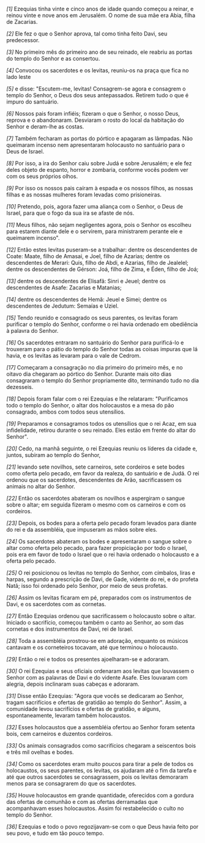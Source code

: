 *[1]* Ezequias tinha vinte e cinco anos de idade quando começou a reinar, e reinou vinte e nove anos em Jerusalém. O nome de sua mãe era Abia, filha de Zacarias.

*[2]* Ele fez o que o Senhor aprova, tal como tinha feito Davi, seu predecessor.

*[3]* No primeiro mês do primeiro ano de seu reinado, ele reabriu as portas do templo do Senhor e as consertou.

*[4]* Convocou os sacerdotes e os levitas, reuniu-os na praça que fica no lado leste

*[5]* e disse: "Escutem-me, levitas! Consagrem-se agora e consagrem o templo do Senhor, o Deus dos seus antepassados. Retirem tudo o que é impuro do santuário.

*[6]* Nossos pais foram infiéis; fizeram o que o Senhor, o nosso Deus, reprova e o abandonaram. Desviaram o rosto do local da habitação do Senhor e deram-lhe as costas.

*[7]* Também fecharam as portas do pórtico e apagaram as lâmpadas. Não queimaram incenso nem apresentaram holocausto no santuário para o Deus de Israel.

*[8]* Por isso, a ira do Senhor caiu sobre Judá e sobre Jerusalém; e ele fez deles objeto de espanto, horror e zombaria, conforme vocês podem ver com os seus próprios olhos.

*[9]* Por isso os nossos pais caíram à espada e os nossos filhos, as nossas filhas e as nossas mulheres foram levadas como prisioneiras.

*[10]* Pretendo, pois, agora fazer uma aliança com o Senhor, o Deus de Israel, para que o fogo da sua ira se afaste de nós.

*[11]* Meus filhos, não sejam negligentes agora, pois o Senhor os escolheu para estarem diante dele e o servirem, para ministrarem perante ele e queimarem incenso".

*[12]* Então estes levitas puseram-se a trabalhar: dentre os descendentes de Coate: Maate, filho de Amasai, e Joel, filho de Azarias; dentre os descendentes de Merari: Quis, filho de Abdi, e Azarias, filho de Jealelel; dentre os descendentes de Gérson: Joá, filho de Zima, e Éden, filho de Joá;

*[13]* dentre os descendentes de Elisafã: Sinri e Jeuel; dentre os descendentes de Asafe: Zacarias e Matanias;

*[14]* dentre os descendentes de Hemã: Jeuel e Simei; dentre os descendentes de Jedutum: Semaías e Uziel.

*[15]* Tendo reunido e consagrado os seus parentes, os levitas foram purificar o templo do Senhor, conforme o rei havia ordenado em obediência à palavra do Senhor.

*[16]* Os sacerdotes entraram no santuário do Senhor para purificá-lo e trouxeram para o pátio do templo do Senhor todas as coisas impuras que lá havia, e os levitas as levaram para o vale de Cedrom.

*[17]* Começaram a consagração no dia primeiro do primeiro mês, e no oitavo dia chegaram ao pórtico do Senhor. Durante mais oito dias consagraram o templo do Senhor propriamente dito, terminando tudo no dia dezesseis.

*[18]* Depois foram falar com o rei Ezequias e lhe relataram: "Purificamos todo o templo do Senhor, o altar dos holocaustos e a mesa do pão consagrado, ambos com todos seus utensílios.

*[19]* Preparamos e consagramos todos os utensílios que o rei Acaz, em sua infidelidade, retirou durante o seu reinado. Eles estão em frente do altar do Senhor".

*[20]* Cedo, na manhã seguinte, o rei Ezequias reuniu os líderes da cidade e, juntos, subiram ao templo do Senhor,

*[21]* levando sete novilhos, sete carneiros, sete cordeiros e sete bodes como oferta pelo pecado, em favor da realeza, do santuário e de Judá. O rei ordenou que os sacerdotes, descendentes de Arão, sacrificassem os animais no altar do Senhor.

*[22]* Então os sacerdotes abateram os novilhos e aspergiram o sangue sobre o altar; em seguida fizeram o mesmo com os carneiros e com os cordeiros.

*[23]* Depois, os bodes para a oferta pelo pecado foram levados para diante do rei e da assembléia, que impuseram as mãos sobre eles.

*[24]* Os sacerdotes abateram os bodes e apresentaram o sangue sobre o altar como oferta pelo pecado, para fazer propiciação por todo o Israel, pois era em favor de todo o Israel que o rei havia ordenado o holocausto e a oferta pelo pecado.

*[25]* O rei posicionou os levitas no templo do Senhor, com címbalos, liras e harpas, segundo a prescrição de Davi, de Gade, vidente do rei, e do profeta Natã; isso foi ordenado pelo Senhor, por meio de seus profetas.

*[26]* Assim os levitas ficaram em pé, preparados com os instrumentos de Davi, e os sacerdotes com as cornetas.

*[27]* Então Ezequias ordenou que sacrificassem o holocausto sobre o altar. Iniciado o sacrifício, começou também o canto ao Senhor, ao som das cornetas e dos instrumentos de Davi, rei de Israel.

*[28]* Toda a assembléia prostrou-se em adoração, enquanto os músicos cantavam e os corneteiros tocavam, até que terminou o holocausto.

*[29]* Então o rei e todos os presentes ajoelharam-se e adoraram.

*[30]* O rei Ezequias e seus oficiais ordenaram aos levitas que louvassem o Senhor com as palavras de Davi e do vidente Asafe. Eles louvaram com alegria, depois inclinaram suas cabeças e adoraram.

*[31]* Disse então Ezequias: "Agora que vocês se dedicaram ao Senhor, tragam sacrifícios e ofertas de gratidão ao templo do Senhor". Assim, a comunidade levou sacrifícios e ofertas de gratidão, e alguns, espontaneamente, levaram também holocaustos.

*[32]* Esses holocaustos que a assembléia ofertou ao Senhor foram setenta bois, cem carneiros e duzentos cordeiros.

*[33]* Os animais consagrados como sacrifícios chegaram a seiscentos bois e três mil ovelhas e bodes.

*[34]* Como os sacerdotes eram muito poucos para tirar a pele de todos os holocaustos, os seus parentes, os levitas, os ajudaram até o fim da tarefa e até que outros sacerdotes se consagrassem, pois os levitas demoraram menos para se consagrarem do que os sacerdotes.

*[35]* Houve holocaustos em grande quantidade, oferecidos com a gordura das ofertas de comunhão e com as ofertas derramadas que acompanhavam esses holocaustos. Assim foi restabelecido o culto no templo do Senhor.

*[36]* Ezequias e todo o povo regozijavam-se com o que Deus havia feito por seu povo, e tudo em tão pouco tempo.

